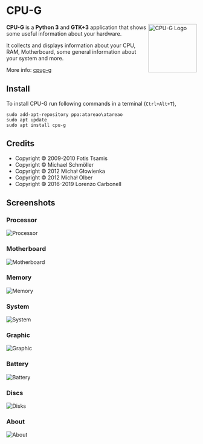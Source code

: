 # CPU-G

<img src="./data/icons/cpu-g.png" align="right"
     title="CPU-G Logo" width="128" height="128">


**CPU-G** is a **Python 3** and **GTK+3** application that shows some useful information about your hardware.

It collects and displays information about your CPU, RAM, Motherboard, some general information about your system and more.

More info: [cpug-g](https://www.atareao.es/aplicacion/cpu-g-donde-ver-hardware-instalado/)

## Install

To install CPU-G run following commands in a terminal (`Ctrl+Alt+T`),

```
sudo add-apt-repository ppa:atareao\atareao
sudo apt update
sudo apt install cpu-g
```

## Credits

* Copyright © 2009-2010 Fotis Tsamis
* Copyright © Michael Schmöller
* Copyright © 2012 Michał Głowienka
* Copyright © 2012 Michał Olber
* Copyright © 2016-2019 Lorenzo Carbonell

## Screenshots

### Processor

![Processor](./screenshots/cpu-g-processor.png)

### Motherboard

![Motherboard](./screenshots/cpu-g-motherboard.png)

### Memory

![Memory](./screenshots/cpu-g-memory.png)

### System

![System](./screenshots/cpu-g-system.png)

### Graphic

![Graphic](./screenshots/cpu-g-graphic.png)

### Battery

![Battery](./screenshots/cpu-g-battery.png)

### Discs

![Disks](./screenshots/cpu-g-disks.png)

### About

![About](./screenshots/cpu-g-about.png)